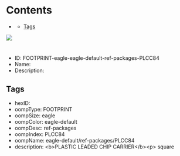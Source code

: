 



Contents
========

* [](#)
	* [Tags](#tags)
  
![][im]
# 

- ID: FOOTPRINT-eagle-eagle-default-ref-packages-PLCC84
- Name: 
- Description: 

## Tags

- hexID: 
- oompType: FOOTPRINT
- oompSize: eagle
- oompColor: eagle-default
- oompDesc: ref-packages
- oompIndex: PLCC84
- oompName: eagle-default/ref-packages/PLCC84
- description: &lt;b&gt;PLASTIC LEADED CHIP CARRIER&lt;/b&gt;&lt;p&gt;&#xD;
square



[im]: image.png

